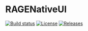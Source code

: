 # RAGENativeUI
[![Build status](https://ci.appveyor.com/api/projects/status/q10j1kl6373swhv6?svg=true)](https://ci.appveyor.com/project/alexguirre/ragenativeui)
[![License](https://img.shields.io/github/license/alexguirre/RAGENativeUI.svg)](LICENSE.md)
[![Releases](https://img.shields.io/github/downloads/alexguirre/RAGENativeUI/total.svg)](https://github.com/alexguirre/RAGENativeUI/releases)
